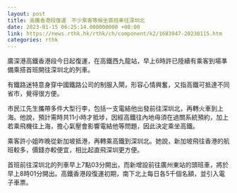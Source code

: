 ```yaml
---
layout: post
title: 高鐵香港段復運　不少乘客等候坐首班車往深圳北
date: 2023-01-15 06:25:14.000000000 +08:00
link: https://news.rthk.hk/rthk/ch/component/k2/1683947-20230115.htm
categories: rthk
---
```


廣深港高鐵香港段今日起復運，在高鐵西九龍站，早上6時許已陸續有乘客到場凖備乘搭首班開往深圳北的列車。

有鐵路迷特意身穿中國鐵路公司的制服入閘，形容心情興奮，又指高鐵可抵達不同省市，覺得很方便。

市民江先生攜帶多件大型行李，包括一支電結他出發前往深圳北，再轉火車到上海。他說，預計需時共11小時才抵埗，因經高鐵往內地毋須在過關系統預約，加上若乘飛機往上海，擔心氣壓會影響電結他等問題，因此決定乘坐高鐵。

乘客許小姐昨晚從新加坡抵港，再轉乘高鐵到深圳北。她說，新加坡飛往香港的航班較多，價錢亦較便宜，相比起直飛深圳更方便。

首班前往深圳北的列車早上7點03分開出，而新增設前往廣州東站的頭班車，將於早上8時01分開出。高鐵香港段復運初期，南下北上每日各5千個名額，並引入電子車票。
